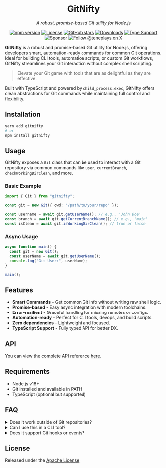 <div align="center">

# GitNifty

_A robust, promise-based Git utility for Node.js_

[![npm version](https://img.shields.io/npm/v/gitnifty.svg?style=for-the-badge)](https://www.npmjs.com/package/gitnifty)
[![License](https://img.shields.io/github/license/TenEplaysOfficial/gitnifty.svg?style=for-the-badge)](https://github.com/TenEplaysOfficial/gitnifty/blob/main/LICENSE)
[![GitHub stars](https://img.shields.io/github/stars/TenEplaysOfficial/gitnifty?style=for-the-badge)](https://github.com/TenEplaysOfficial/gitnifty/stargazers)
[![Downloads](https://img.shields.io/npm/dm/gitnifty?style=for-the-badge)](https://www.npmjs.com/package/gitnifty)
[![Type Support](https://img.shields.io/badge/type-support-blue?style=for-the-badge)](https://github.com/TenEplaysOfficial/gitnifty)
[![Sponsor](https://img.shields.io/badge/funding-sponsor-yellow?style=for-the-badge)](https://github.com/sponsors/TenEplaysOfficial)
[![Follow @teneplays on X](https://img.shields.io/badge/follow-@teneplays-fff?logo=x&style=for-the-badge)](https://x.com/teneplays)

</div>

**GitNifty** is a robust and promise-based Git utility for Node.js, offering developers smart, automation-ready commands for common Git operations. Ideal for building CLI tools, automation scripts, or custom Git workflows, GitNifty streamlines your Git interaction without complex shell scripting.

> Elevate your Git game with tools that are as delightful as they are effective.

Built with TypeScript and powered by `child_process.exec`, GitNifty offers clean abstractions for Git commands while maintaining full control and flexibility.

## Installation

```sh
yarn add gitnifty
# or
npm install gitnifty
```

## Usage

GitNifty exposes a `Git` class that can be used to interact with a Git repository via common commands like `user`, `currentBranch`, `checkWorkingDirClean`, and more.

### Basic Example

```ts
import { Git } from "gitnifty";

const git = new Git({ cwd: "/path/to/your/repo" });

const username = await git.getUserName(); // e.g., 'John Doe'
const branch = await git.getCurrentBranchName(); // e.g., 'main'
const isClean = await git.isWorkingDirClean(); // true or false
```

### Async Usage

```ts
async function main() {
  const git = new Git();
  const userName = await git.getUserName();
  console.log("Git User:", userName);
}

main();
```

## Features

- **Smart Commands** - Get common Git info without writing raw shell logic.
- **Promise-based** - Easy async integration with modern toolchains.
- **Error-resilient** - Graceful handling for missing remotes or configs.
- **Automation-ready** - Perfect for CLI tools, devops, and build scripts.
- **Zero dependencies** - Lightweight and focused.
- **TypeScript Support** - Fully typed API for better DX.

## API

You can view the complete API reference [here](https://TenEplaysOfficial.github.io/gitnifty).

## Requirements

- Node.js v18+
- Git installed and available in PATH
- TypeScript (optional but supported)

## FAQ

<details>
<summary>Does it work outside of Git repositories?</summary>
Some commands require a valid Git repository (.git folder). Others like git config may still work.
</details>

<details>
<summary>Can I use this in a CLI tool?</summary>
Yes! GitNifty is designed for CLI automation. You can use it in commander, yargs, or any script-based tool.
</details>

<details>
<summary>Does it support Git hooks or events?</summary>
Coming soon! GitNifty will support basic hook helpers and lifecycle execution.
</details>

## License

Released under the [Apache License](LICENSE)
